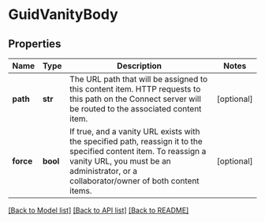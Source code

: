 # GuidVanityBody

## Properties
Name | Type | Description | Notes
------------ | ------------- | ------------- | -------------
**path** | **str** | The URL path that will be assigned to this content item. HTTP requests to this path on the Connect server will be routed to the associated content item. | [optional] 
**force** | **bool** | If true, and a vanity URL exists with the specified path, reassign it to the specified content item. To reassign a vanity URL, you must be an administrator, or a collaborator/owner of both content items. | [optional] 

[[Back to Model list]](../README.md#documentation-for-models) [[Back to API list]](../README.md#documentation-for-api-endpoints) [[Back to README]](../README.md)

